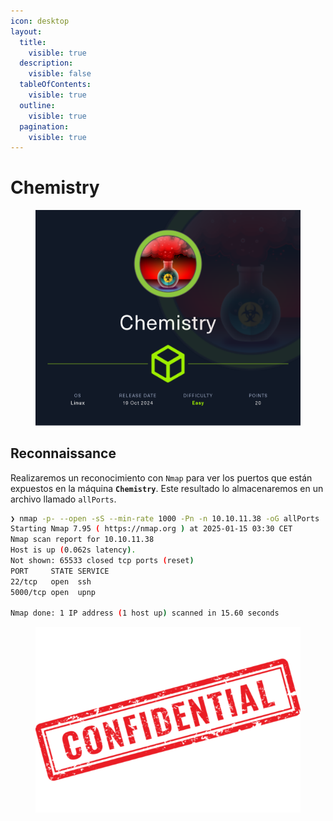 ```yaml
---
icon: desktop
layout:
  title:
    visible: true
  description:
    visible: false
  tableOfContents:
    visible: true
  outline:
    visible: true
  pagination:
    visible: true
---
```


# Chemistry

<figure><img src="../../../../.gitbook/assets/Chemistry.png" alt="" width="563"><figcaption></figcaption></figure>

## Reconnaissance

Realizaremos un reconocimiento con `Nmap` para ver los puertos que están expuestos en la máquina **`Chemistry`**. Este resultado lo almacenaremos en un archivo llamado `allPorts`.

```bash
❯ nmap -p- --open -sS --min-rate 1000 -Pn -n 10.10.11.38 -oG allPorts
Starting Nmap 7.95 ( https://nmap.org ) at 2025-01-15 03:30 CET
Nmap scan report for 10.10.11.38
Host is up (0.062s latency).
Not shown: 65533 closed tcp ports (reset)
PORT     STATE SERVICE
22/tcp   open  ssh
5000/tcp open  upnp

Nmap done: 1 IP address (1 host up) scanned in 15.60 seconds
```

<figure><img src="../../../../.gitbook/assets/confidential-rubber-stamp-free-png.png" alt="" width="428"><figcaption></figcaption></figure>
